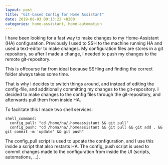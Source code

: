 ```yaml
---
layout: post
title: "Git-based Config for Home Assistant"
date: 2019-08-03 09:13:22 +0200
categories: home-assistant, home-automation
---
```


I have been looking for a fast way to make changes to my Home-Assistant (HA) configuration. Previously I used to SSH to the machine running HA and used a text-editor to make changes. My configuration files are stores in a git repository, so after I made a change, I needed to push my changes to the remote git-repository.

This is offcourse far from ideal because SSHing and finding the correct folder always takes some time.

That is why I decides to switch things around, and instead of editing the config-file, and additionally committing my changes to the git-repository. I decided to make changes to the config files through the git-repository, and afterwards pull them from inside HA.

To facilitate this I made two shell services:

```
shell_command:
  config_pull: "cd /home/ha/.homeassistant && git pull" 
  config_push: "cd /homa/ha/.homeassistant && git pull && git add . && git commit -m 'update' && git push"
```

The config_pull script is used to update the configuration, and I use this inside a script that also restarts HA. The config_push script is used to commit changes made to the configuration from inside the UI (scripts, automations, ...).
